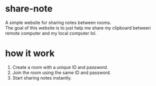 # share-note
A simple website for sharing notes between rooms.  
The goal of this website is to just help me share my clipboard between remote computer and my local computer lol.
# how it work
1. Create a room with a unique ID and password.
2. Join the room using the same ID and password.
3. Start sharing notes instantly.

